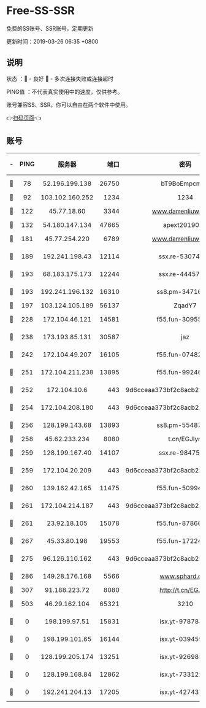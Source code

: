 # Free-SS-SSR

免费的SS账号、SSR账号，定期更新

更新时间：2019-03-26 06:35 +0800

## 说明

状态     ：🙂 - 良好 🙁 - 多次连接失败或连接超时

PING值   ：不代表真实使用中的速度，仅供参考。

账号兼容SS、SSR，你可以自由在两个软件中使用。

👉[扫码页面](https://liesauer.github.io/Free-SS-SSR/)👈

## 账号

|-|PING|服务器|端口|密码|加密方式|区域|
|:----:|:----:|:-----:|-----:|:----:|:----:|:----:|
|🙂|78|52.196.199.138|26750|bT9BoEmpcmP7|aes-256-cfb|JP|
|🙂|92|103.102.160.252|1234|1234|rc4-md5|JP|
|🙂|122|45.77.18.60|3344|www.darrenliuwei.com|aes-256-cfb|JP|
|🙂|132|54.180.147.134|47665|apext2019001|chacha20|KR|
|🙂|181|45.77.254.220|6789|www.darrenliuwei.com|aes-256-cfb|SG|
|🙂|189|192.241.198.43|12114|ssx.re-53074650|aes-256-cfb|US|
|🙂|193|68.183.175.173|12244|ssx.re-44457253|aes-256-cfb|US|
|🙂|193|192.241.196.132|16310|ss8.pm-34716265|aes-256-cfb|US|
|🙂|197|103.124.105.189|56137|ZqadY7|chacha20|CN|
|🙂|228|172.104.46.121|14581|f55.fun-30955326|aes-256-cfb|SG|
|🙂|238|173.193.85.131|30587|jaz|aes-256-cfb|US|
|🙂|242|172.104.49.207|16105|f55.fun-07482926|aes-256-cfb|SG|
|🙂|251|172.104.211.238|13895|f55.fun-99246337|aes-256-cfb|US|
|🙂|252|172.104.10.6|443|9d6cceaa373bf2c8acb22e60b6a58be6|aes-256-cfb|US|
|🙂|254|172.104.208.180|443|9d6cceaa373bf2c8acb22e60b6a58be6|aes-256-cfb|US|
|🙂|256|128.199.143.68|13893|ss8.pm-55487528|aes-256-cfb|SG|
|🙂|258|45.62.233.234|8080|t.cn/EGJIyrl|rc4-md5|CA|
|🙂|259|128.199.167.40|14107|ssx.re-98475570|aes-256-cfb|SG|
|🙂|259|172.104.20.209|443|9d6cceaa373bf2c8acb22e60b6a58be6|aes-256-cfb|US|
|🙂|260|139.162.42.165|11475|f55.fun-50994506|aes-256-cfb|SG|
|🙂|261|172.104.214.187|443|9d6cceaa373bf2c8acb22e60b6a58be6|aes-256-cfb|US|
|🙂|261|23.92.18.105|15078|f55.fun-87866035|aes-256-cfb|US|
|🙂|267|45.33.80.198|19553|f55.fun-17224579|aes-256-cfb|US|
|🙂|275|96.126.110.162|443|9d6cceaa373bf2c8acb22e60b6a58be6|aes-256-cfb|US|
|🙂|286|149.28.176.168|5566|www.sphard.com|aes-256-cfb|AU|
|🙂|307|91.188.223.72|8080|http://t.cn/EGJIyrl|rc4-md5|RU|
|🙂|503|46.29.162.104|65321|3210|aes-256-ctr|RU|
|🙁|0|198.199.97.51|15831|isx.yt-97878355|aes-256-cfb|US|
|🙁|0|198.199.101.65|16144|isx.yt-03945929|aes-256-cfb|US|
|🙁|0|128.199.205.174|13251|isx.yt-92698565|aes-256-cfb|SG|
|🙁|0|128.199.168.84|12862|isx.yt-73312221|aes-256-cfb|SG|
|🙁|0|192.241.204.13|17205|isx.yt-42743727|aes-256-cfb|US|

